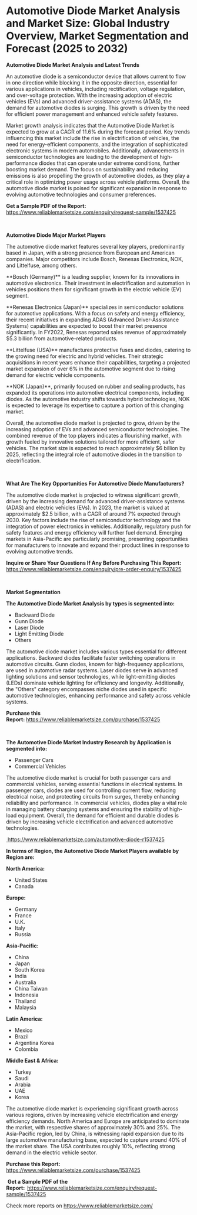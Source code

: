 <p><h1>Automotive Diode Market Analysis and Market Size: Global Industry Overview, Market Segmentation and Forecast (2025 to 2032)</h1></p><p><strong>Automotive Diode Market Analysis and Latest Trends</strong></p>
<p><p>An automotive diode is a semiconductor device that allows current to flow in one direction while blocking it in the opposite direction, essential for various applications in vehicles, including rectification, voltage regulation, and over-voltage protection. With the increasing adoption of electric vehicles (EVs) and advanced driver-assistance systems (ADAS), the demand for automotive diodes is surging. This growth is driven by the need for efficient power management and enhanced vehicle safety features.</p><p>Market growth analysis indicates that the Automotive Diode Market is expected to grow at a CAGR of 11.6% during the forecast period. Key trends influencing this market include the rise in electrification of vehicles, the need for energy-efficient components, and the integration of sophisticated electronic systems in modern automobiles. Additionally, advancements in semiconductor technologies are leading to the development of high-performance diodes that can operate under extreme conditions, further boosting market demand. The focus on sustainability and reducing emissions is also propelling the growth of automotive diodes, as they play a critical role in optimizing power usage across vehicle platforms. Overall, the automotive diode market is poised for significant expansion in response to evolving automotive technologies and consumer preferences.</p></p>
<p><strong>Get a Sample PDF of the Report:&nbsp;</strong> <a href="https://www.reliablemarketsize.com/enquiry/request-sample/1537425?utm_campaign=2453&utm_medium=2&utm_source=Github&utm_content=ia&utm_term=30032025&utm_id=automotive-diode">https://www.reliablemarketsize.com/enquiry/request-sample/1537425</a></p>
<p>&nbsp;</p>
<p><strong>Automotive Diode Major Market Players</strong></p>
<p><p>The automotive diode market features several key players, predominantly based in Japan, with a strong presence from European and American companies. Major competitors include Bosch, Renesas Electronics, NOK, and Littelfuse, among others. </p><p>**Bosch (Germany)** is a leading supplier, known for its innovations in automotive electronics. Their investment in electrification and automation in vehicles positions them for significant growth in the electric vehicle (EV) segment. </p><p>**Renesas Electronics (Japan)** specializes in semiconductor solutions for automotive applications. With a focus on safety and energy efficiency, their recent initiatives in expanding ADAS (Advanced Driver-Assistance Systems) capabilities are expected to boost their market presence significantly. In FY2022, Renesas reported sales revenue of approximately $5.3 billion from automotive-related products.</p><p>**Littelfuse (USA)** manufactures protective fuses and diodes, catering to the growing need for electric and hybrid vehicles. Their strategic acquisitions in recent years enhance their capabilities, targeting a projected market expansion of over 6% in the automotive segment due to rising demand for electric vehicle components.</p><p>**NOK (Japan)**, primarily focused on rubber and sealing products, has expanded its operations into automotive electrical components, including diodes. As the automotive industry shifts towards hybrid technologies, NOK is expected to leverage its expertise to capture a portion of this changing market.</p><p>Overall, the automotive diode market is projected to grow, driven by the increasing adoption of EVs and advanced semiconductor technologies. The combined revenue of the top players indicates a flourishing market, with growth fueled by innovative solutions tailored for more efficient, safer vehicles. The market size is expected to reach approximately $6 billion by 2025, reflecting the integral role of automotive diodes in the transition to electrification.</p></p>
<p>&nbsp;</p>
<p><strong>What Are The Key Opportunities For Automotive Diode Manufacturers?</strong></p>
<p><p>The automotive diode market is projected to witness significant growth, driven by the increasing demand for advanced driver-assistance systems (ADAS) and electric vehicles (EVs). In 2023, the market is valued at approximately $2.5 billion, with a CAGR of around 7% expected through 2030. Key factors include the rise of semiconductor technology and the integration of power electronics in vehicles. Additionally, regulatory push for safety features and energy efficiency will further fuel demand. Emerging markets in Asia-Pacific are particularly promising, presenting opportunities for manufacturers to innovate and expand their product lines in response to evolving automotive trends.</p></p>
<p><strong>Inquire or Share Your Questions If Any Before Purchasing This Report:</strong> <a href="https://www.reliablemarketsize.com/enquiry/pre-order-enquiry/1537425?utm_campaign=2453&utm_medium=2&utm_source=Github&utm_content=ia&utm_term=30032025&utm_id=automotive-diode">https://www.reliablemarketsize.com/enquiry/pre-order-enquiry/1537425</a></p>
<p>&nbsp;</p>
<p><strong>Market Segmentation</strong></p>
<p><strong>The Automotive Diode Market Analysis by types is segmented into:</strong></p>
<p><ul><li>Backward Diode</li><li>Gunn Diode</li><li>Laser Diode</li><li>Light Emitting Diode</li><li>Others</li></ul></p>
<p><p>The automotive diode market includes various types essential for different applications. Backward diodes facilitate faster switching operations in automotive circuits. Gunn diodes, known for high-frequency applications, are used in automotive radar systems. Laser diodes serve in advanced lighting solutions and sensor technologies, while light-emitting diodes (LEDs) dominate vehicle lighting for efficiency and longevity. Additionally, the "Others" category encompasses niche diodes used in specific automotive technologies, enhancing performance and safety across vehicle systems.</p></p>
<p><strong>Purchase this Report:&nbsp;</strong><a href="https://www.reliablemarketsize.com/purchase/1537425?utm_campaign=2453&utm_medium=2&utm_source=Github&utm_content=ia&utm_term=30032025&utm_id=automotive-diode">https://www.reliablemarketsize.com/purchase/1537425</a></p>
<p>&nbsp;</p>
<p><strong>The Automotive Diode Market Industry Research by Application is segmented into:</strong></p>
<p><ul><li>Passenger Cars</li><li>Commercial Vehicles</li></ul></p>
<p><p>The automotive diode market is crucial for both passenger cars and commercial vehicles, serving essential functions in electrical systems. In passenger cars, diodes are used for controlling current flow, reducing electrical noise, and protecting circuits from surges, thereby enhancing reliability and performance. In commercial vehicles, diodes play a vital role in managing battery charging systems and ensuring the stability of high-load equipment. Overall, the demand for efficient and durable diodes is driven by increasing vehicle electrification and advanced automotive technologies.</p></p>
<p><a href="https://www.reliablemarketsize.com/automotive-diode-r1537425?utm_campaign=2453&utm_medium=2&utm_source=Github&utm_content=ia&utm_term=30032025&utm_id=automotive-diode">&nbsp;https://www.reliablemarketsize.com/automotive-diode-r1537425</a></p>
<p><strong>In terms of Region, the Automotive Diode Market Players available by Region are:</strong></p>
<p>
    <p> <strong> North America: </strong>
        <ul>
            <li>United States</li>
            <li>Canada</li>
        </ul>
        </p> 
    <p> <strong> Europe: </strong>
        <ul>
            <li>Germany</li>
            <li>France</li>
            <li>U.K.</li>
            <li>Italy</li>
            <li>Russia</li>
        </ul>
        </p> 
    <p> <strong> Asia-Pacific: </strong>
        <ul>
            <li>China</li>
            <li>Japan</li>
            <li>South Korea</li>
            <li>India</li>
            <li>Australia</li>
            <li>China Taiwan</li>
            <li>Indonesia</li>
            <li>Thailand</li>
            <li>Malaysia</li>
        </ul>
        </p> 
    <p> <strong> Latin America: </strong>
        <ul>
            <li>Mexico</li>
            <li>Brazil</li>
            <li>Argentina Korea</li>
            <li>Colombia</li>
        </ul>
        </p> 
    <p> <strong> Middle East & Africa: </strong>
        <ul>
            <li>Turkey</li>
            <li>Saudi</li>
            <li>Arabia</li>
            <li>UAE</li>
            <li>Korea</li>
        </ul>
    </p>
    </p>
<p><p>The automotive diode market is experiencing significant growth across various regions, driven by increasing vehicle electrification and energy efficiency demands. North America and Europe are anticipated to dominate the market, with respective shares of approximately 30% and 25%. The Asia-Pacific region, led by China, is witnessing rapid expansion due to its large automotive manufacturing base, expected to capture around 40% of the market share. The USA contributes roughly 10%, reflecting strong demand in the electric vehicle sector.</p></p>
<p><strong>Purchase this Report: </strong><a href="https://www.reliablemarketsize.com/purchase/1537425?utm_campaign=2453&utm_medium=2&utm_source=Github&utm_content=ia&utm_term=30032025&utm_id=automotive-diode">https://www.reliablemarketsize.com/purchase/1537425</a></p>
<p>&nbsp;<strong>Get a Sample PDF of the Report:&nbsp;&nbsp;</strong><a href="https://www.reliablemarketsize.com/enquiry/request-sample/1537425?utm_campaign=2453&utm_medium=2&utm_source=Github&utm_content=ia&utm_term=30032025&utm_id=automotive-diode">https://www.reliablemarketsize.com/enquiry/request-sample/1537425</a></p>
<p><strong></strong></p>
<p>Check more reports on <a href="https://www.reliablemarketsize.com/?utm_campaign=2453&utm_medium=2&utm_source=Github&utm_content=ia&utm_term=30032025&utm_id=automotive-diode">https://www.reliablemarketsize.com/</a></p>
